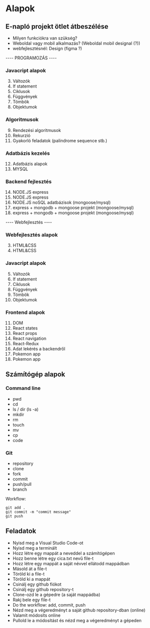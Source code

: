 # Alapok

## E-napló projekt ötlet átbeszélése

- Milyen funkciókra van szükség?
- Weboldal vagy mobil alkalmazás? (Weboldal mobil designal (?))
- webfejlesztésnél: Design (figma ?)

---- PROGRAMOZÁS ----

### Javacript alapok

3. Változók
4. If statement
5. Ciklusok
6. Függvények
7. Tömbök
8. Objektumok

### Algoritmusok

9. Rendezési algoritmusok
10. Rekurzió
11. Gyakorló feladatok (palindrome sequence stb.)

### Adatbázis kezelés

12. Adatbázis alapok
13. MYSQL

### Backend fejlesztés

14. NODE.JS express
15. NODE.JS express
16. NODE.JS noSQL adatbázisok (mongoose/mysql)
17. express + mongodb + mongoose projekt (mongoose/mysql)
18. express + mongodb + mongoose projekt (mongoose/mysql)

---- Webfejlesztés ----

### Webfejlesztés alapok

3. HTML&CSS
4. HTML&CSS

### Javacript alapok

5. Változók
6. If statement
7. Ciklusok
8. Függvények
9. Tömbök
10. Objektumok

### Frontend alapok

11. DOM
12. React states
13. React props
14. React navigation
15. React-Redux
16. Adat lekérés a backendről
17. Pokemon app
18. Pokemon app

## Számítógép alapok

### Command line

- pwd
- cd
- ls / dir (ls -a)
- mkdir
- rm
- touch
- mv
- cp
- code

### Git

- repository
- clone
- fork
- commit
- push/pull
- branch

Workflow:

```
git add .
git commit -m "commit message"
git push
```

## Feladatok

- Nyisd meg a Visual Studio Code-ot
- Nyisd meg a terminált
- Hozz létre egy mappát a neveddel a számítógépen
- Hozz benne létre egy cica.txt nevű file-t
- Hozz létre egy mappát a saját névvel ellátodd mappádban
- Másold át a file-t
- Töröld ki a file-t
- Töröld ki a mappát
- Csinálj egy github fiókot
- Csinálj egy github repository-t
- Clone-ozd le a gépedre (a saját mappádba)
- Rakj bele egy file-t
- Do the workflow: add, commit, push
- Nézd meg a végeredményt a saját github repository-dban (online)
- Valamit módosíts online
- Pullold le a módosítást és nézd meg a végeredményt a gépeden

